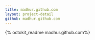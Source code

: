 ```yaml
---
title: madhur.github.com
layout: project-detail
github: madhur.github.com 
---
```


{% octokit_readme madhur.github.com%}
